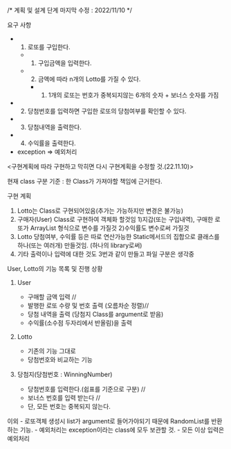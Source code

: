 
/*
    계획 및 설계 단계
    마지막 수정 : 2022/11/10
*/


요구 사항
- 1. 로또를 구입한다.
  - 1) 구입금액을 입력한다.
  - 2) 금액에 따라 n개의 Lotto를 가질 수 있다.
    - 1) 1개의 로또는 번호가 중복되지않는 6개의 숫자 + 보너스 숫자를 가짐
- 2. 당첨번호를 입력하면 구입한 로또의 당첨여부를 확인할 수 있다.
- 3. 당첨내역을 출력한다.
- 4. 수익률을 출력한다.
- exception => 예외처리



<구현계획에 따라 구현하고 막히면 다시 구현계획을 수정할 것.(22.11.10)>

현재 class 구분 기준 : 한 Class가 가져야할 책임에 근거한다.

구현 계획
1. Lotto는 Class로 구현되어있음(추가는 가능하지만 변경은 불가능)
2. 구매자(User) Class로 구현하여 객체화 할것임
   1)지갑(또는 구입내역), 구매한 로또가 ArrayList<Lotto> 형식으로 변수를 가질것
   2)수익률도 변수로써 가질것
3. Lotto 당첨여부, 수익률 등은 따로 연산가능한 Static메서드의 집합으로 클래스를 하나(또는 여러개) 만들것임.
   (하나의 library로써)
4. 기타 출력이나 입력에 대한 것도 3번과 같이 만들고 파일 구분은 생각중

User, Lotto의 기능 목록 및 진행 상황
1. User
    - 구매할 금액 입력  // 
    - 발행한 로또 수량 및 번호 출력 (오름차순 정렬)//
    - 당첨 내역을 출력 (당첨지 Class를 argument로 받음)
    - 수익률(소수점 두자리에서 반올림)을 출력
   
2. Lotto
    - 기존의 기능 그대로
    - 당첨번호와 비교하는 기능
   
3. 당첨지(당첨번호 : WinningNumber)
    - 당첨번호를 입력한다.(쉽표를 기준으로 구분) // 
    - 보너스 번호를 입력 받는다 //
    - 단, 모든 번호는 중복되지 않는다.
   
이외
    - 로또객체 생성시 list가 argument로 들어가야되기 때문에 RandomList를 반환하는 기능.
    - 예외처리는 exception이라는 class에 모두 보관할 것.
      - 모든 이상 입력은 예외처리



